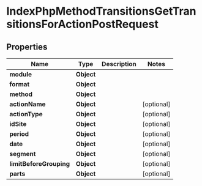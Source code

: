 

# IndexPhpMethodTransitionsGetTransitionsForActionPostRequest


## Properties

| Name | Type | Description | Notes |
|------------ | ------------- | ------------- | -------------|
|**module** | **Object** |  |  |
|**format** | **Object** |  |  |
|**method** | **Object** |  |  |
|**actionName** | **Object** |  |  [optional] |
|**actionType** | **Object** |  |  [optional] |
|**idSite** | **Object** |  |  [optional] |
|**period** | **Object** |  |  [optional] |
|**date** | **Object** |  |  [optional] |
|**segment** | **Object** |  |  [optional] |
|**limitBeforeGrouping** | **Object** |  |  [optional] |
|**parts** | **Object** |  |  [optional] |



